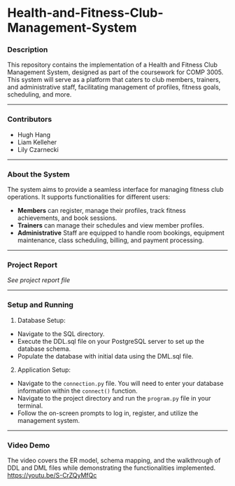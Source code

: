 # Health-and-Fitness-Club-Management-System

### Description

This repository contains the implementation of a Health and Fitness Club Management System, designed as part of the coursework for COMP 3005.
This system will serve as a platform that caters to club members, trainers, and administrative staff, facilitating management of profiles, fitness goals, scheduling, and more.

---

### Contributors

- Hugh Hang
- Liam Kelleher
- Lily Czarnecki

---

### About the System

The system aims to provide a seamless interface for managing fitness club operations. It supports functionalities for different users:

- **Members** can register, manage their profiles, track fitness achievements, and book sessions.
- **Trainers** can manage their schedules and view member profiles.
- **Administrative** Staff are equipped to handle room bookings, equipment maintenance, class scheduling, billing, and payment processing.

---

### Project Report
*See project report file*

---

### Setup and Running
1. Database Setup:
  - Navigate to the SQL directory.
  - Execute the DDL.sql file on your PostgreSQL server to set up the database schema.
  - Populate the database with initial data using the DML.sql file.
2. Application Setup:
  - Navigate to the `connection.py` file. You will need to enter your database information within the `connect()`        function.
  - Navigate to the project directory and run the `program.py` file in your terminal.
  - Follow the on-screen prompts to log in, register, and utilize the management system.

---

### Video Demo
The video covers the ER model, schema mapping, and the walkthrough of DDL and DML files while demonstrating the functionalities implemented.
https://youtu.be/S-CrZQyMfQc 
